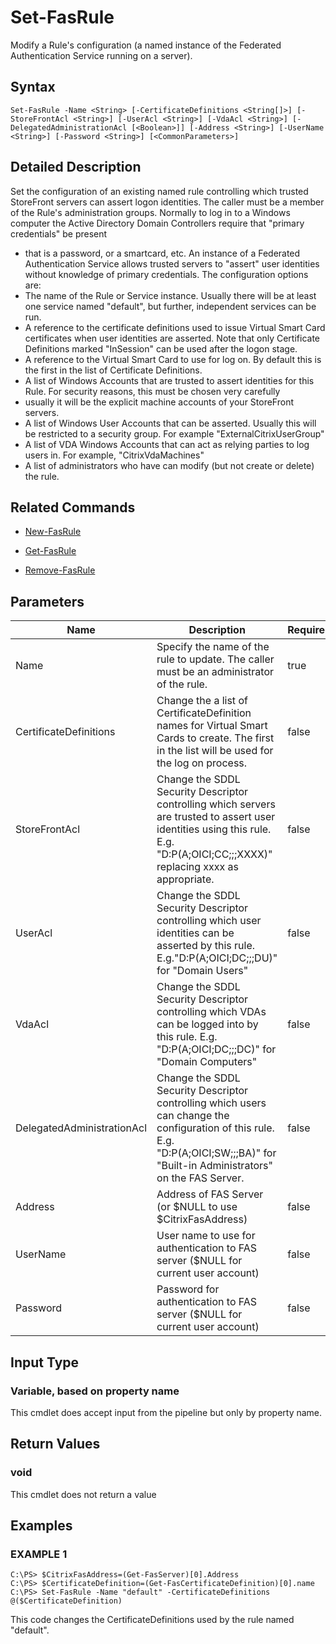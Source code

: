 # Set-FasRule

Modify a Rule's configuration (a named instance of the Federated Authentication Service running on a server).

## Syntax

`Set-FasRule -Name <String> [-CertificateDefinitions <String[]>] [-StoreFrontAcl <String>] [-UserAcl <String>] [-VdaAcl <String>] [-DelegatedAdministrationAcl [<Boolean>]] [-Address <String>] [-UserName <String>] [-Password <String>] [<CommonParameters>]`

## Detailed Description

Set the configuration of an existing named rule controlling which trusted StoreFront servers can assert logon identities. The caller must be a member of the Rule's administration groups. Normally to log in to a Windows computer the Active Directory Domain Controllers require that "primary credentials" be present
-  that is a password, or a smartcard, etc. An instance of a Federated Authentication Service allows trusted servers to "assert" user identities without knowledge of primary credentials. The configuration options are:
-  The name of the Rule or Service instance. Usually there will be at least one service named "default", but further, independent services can be run.
-  A reference to the certificate definitions used to issue Virtual Smart Card certificates when user identities are asserted. Note that only Certificate Definitions marked "InSession" can be used after the logon stage.
-  A reference to the Virtual Smart Card to use for log on. By default this is the first in the list of Certificate Definitions.
-  A list of Windows Accounts that are trusted to assert identities for this Rule. For security reasons, this must be chosen very carefully
-  usually it will be the explicit machine accounts of your StoreFront servers.
-  A list of Windows User Accounts that can be asserted. Usually this will be restricted to a security group. For example "ExternalCitrixUserGroup"
-  A list of VDA Windows Accounts that can act as relying parties to log users in. For example, "CitrixVdaMachines"
-  A list of administrators who have can modify (but not create or delete) the rule.

## Related Commands

-  [New-FasRule](New-FasRule.md) 

-  [Get-FasRule](Get-FasRule.md) 

-  [Remove-FasRule](Remove-FasRule.md)

## Parameters

| Name                       | Description                                                                                                                                                                        | Required? | Pipeline Input        | Default Value      |
|----------------------------|------------------------------------------------------------------------------------------------------------------------------------------------------------------------------------|-----------|-----------------------|--------------------|
| Name                       | Specify the name of the rule to update. The caller must be an administrator of the rule.                                                                                           | true      | true (ByPropertyName) | (default)          |
| CertificateDefinitions     | Change the a list of CertificateDefinition names for Virtual Smart Cards to create. The first in the list will be used for the log on process.                                     | false     | true (ByPropertyName) | \$NULL             |
| StoreFrontAcl              | Change the SDDL Security Descriptor controlling which servers are trusted to assert user identities using this rule. E.g. "D:P(A;OICI;CC;;;XXXX)" replacing xxxx as appropriate.   | false     | true (ByPropertyName) | \$NULL             |
| UserAcl                    | Change the SDDL Security Descriptor controlling which user identities can be asserted by this rule. E.g."D:P(A;OICI;DC;;;DU)" for "Domain Users"                                   | false     | true (ByPropertyName) | \$NULL             |
| VdaAcl                     | Change the SDDL Security Descriptor controlling which VDAs can be logged into by this rule. E.g. "D:P(A;OICI;DC;;;DC)" for "Domain Computers"                                      | false     | true (ByPropertyName) | \$NULL             |
| DelegatedAdministrationAcl | Change the SDDL Security Descriptor controlling which users can change the configuration of this rule. E.g. "D:P(A;OICI;SW;;;BA)" for "Built-in Administrators" on the FAS Server. | false     | true (ByPropertyName) | \$NULL             |
| Address                    | Address of FAS Server (or \$NULL to use \$CitrixFasAddress)                                                                                                                        | false     | true (ByPropertyName) | \$CitrixFasAddress |
| UserName                   | User name to use for authentication to FAS server (\$NULL for current user account)                                                                                                | false     | true (ByPropertyName) | \$NULL             |
| Password                   | Password for authentication to FAS server (\$NULL for current user account)                                                                                                        | false     | true (ByPropertyName) | \$NULL             |

## Input Type

### Variable, based on property name

This cmdlet does accept input from the pipeline but only by property name.

## Return Values

### void

This cmdlet does not return a value

## Examples

### EXAMPLE 1

    C:\PS> $CitrixFasAddress=(Get-FasServer)[0].Address
    C:\PS> $CertificateDefinition=(Get-FasCertificateDefinition)[0].name
    C:\PS> Set-FasRule -Name "default" -CertificateDefinitions @($CertificateDefinition)

This code changes the CertificateDefinitions used by the rule named "default".

